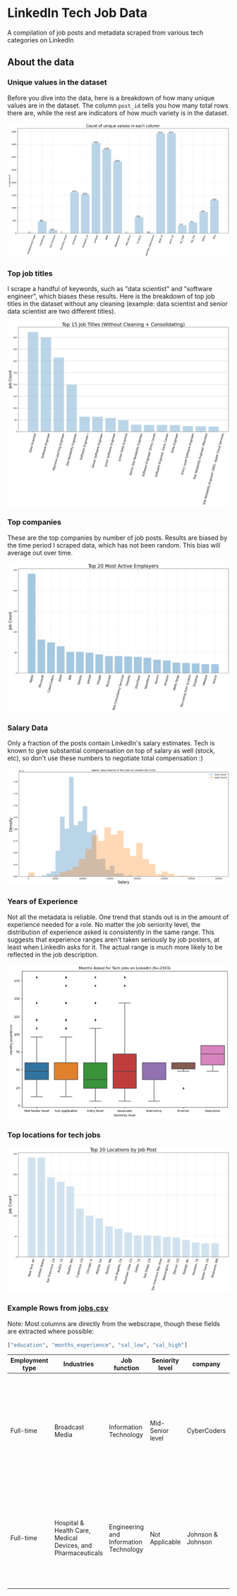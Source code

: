 # LinkedIn Tech Job Data
 A compilation of job posts and metadata scraped from various tech categories on LinkedIn

## About the data

### Unique values in the dataset

Before you dive into the data, here is a breakdown of how many unique values are in the dataset. 
The column `post_id` tells you how many total rows there are, while the rest are indicators of how much variety is in the dataset.

![Unique row counts](assets/unique_counts.png)

### Top job titles

I scrape a handful of keywords, such as "data scientist" and "software engineer", which biases these results. 
Here is the breakdown of top job titles in the dataset without any cleaning (example: data scientist and senior data scientist are two different titles).

![top job titles](assets/top_titles.png)

### Top companies

These are the top companies by number of job posts. 
Results are biased by the time period I scraped data, which has not been random. This bias will average out over time.

![top companies](assets/top_companies.png)


### Salary Data 

Only a fraction of the posts contain LinkedIn's salary estimates. 
Tech is known to give substantial compensation on top of salary as well (stock, etc), so don't use these numbers to negotiate total compensation :)

![Salary Plot](assets/salaries.png)


### Years of Experience

Not all the metadata is reliable. 
One trend that stands out is in the amount of experience needed for a role. 
No matter the job seniority level, the distribution of experience asked is consistently in the same range. 
This suggests that experience ranges aren't taken seriously by job posters, at least when LinkedIn asks for it. 
The actual range is much more likely to be reflected in the job description.

![Experience asked](assets/experience.png)


### Top locations for tech jobs

![Experience asked](assets/location_counts.png)

### Example Rows from [jobs.csv](jobs.csv) 

Note: Most columns are directly from the webscrape, though these fields are extracted where possible:

```python
["education", "months_experience", "sal_low", "sal_high"]
```

| Employment type | Industries | Job function| Seniority level  | company | company\_id  | context   | date | description | education | location | months\_experience  | post\_id  | post\_url  | sal\_high | sal\_low | salary  | title |
|---|---|---|---|---|---|---|---|---|---|---|---|---|---|---|---|---|---|
| Full-time | Broadcast Media | Information Technology | Mid-Senior level | CyberCoders  | 21836\.0  | {"@context": "http://schema.org", "@type": "JobPosting", "datePosted": "2021-07-09T17:39:28.000Z", "description": "Job Title: Senior Data Engineer<br>Location: Alexandria, VA<br>Salary Range: $120k - $150k<br>Requir...      | NaN  | Job Title: Senior Data Engineer Location: Alexandria, VA Salary Range: $120k - $150k Requir... | bachelor degree  | Alexandria, VA | 60\.0 | 2632814552 | https://www.linkedin.com/jobs/view/senior-data-engineer-at-cybercoders-2632814552  | NaN | NaN  | NaN  | Senior Data Engineer|
| Full-time | Hospital & Health Care, Medical Devices, and Pharmaceuticals | Engineering and Information Technology | Not Applicable       | Johnson & Johnson          | 1207\.0    | {"@context": "http://schema.org", "@type": "JobPosting", "datePosted": "2021-07-09T17:39:11.000Z", "description": "Ethicon, part of Johnson &amp; Johnson Medical Devices Companies, is recruiting for a ... | NaN | Ethicon, part of Johnson & Johnson Medical Devices Companies, is recruiting for a ...  | bachelor degree  | Santa Clara, CA   | 96\.0  | 2632810866  | https://www.linkedin.com/jobs/view/principal-full-stack-software-engineer-at-johnson-johnson-2632810866 | NaN | NaN | NaN | Principal Full Stack Software Engineer. |

